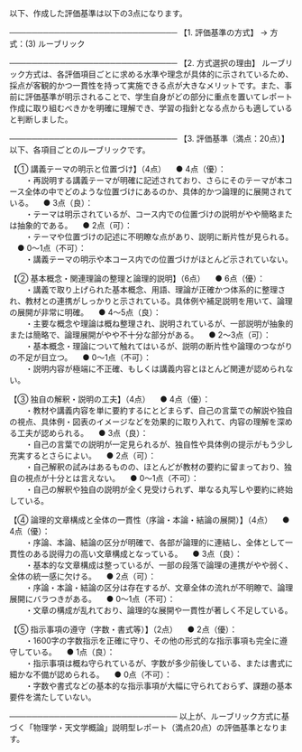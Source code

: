 以下、作成した評価基準は以下の3点になります。

──────────────────────────────
【1. 評価基準の方式】
→ 方式：(3) ルーブリック

──────────────────────────────
【2. 方式選択の理由】
ルーブリック方式は、各評価項目ごとに求める水準や理念が具体的に示されているため、採点が客観的かつ一貫性を持って実施できる点が大きなメリットです。また、事前に評価基準が明示されることで、学生自身がどの部分に重点を置いてレポート作成に取り組むべきかを明確に理解でき、学習の指針となる点からも適していると判断しました。

──────────────────────────────
【3. 評価基準（満点：20点）】
以下、各項目ごとのルーブリックです。

【① 講義テーマの明示と位置づけ】（4点）
 ● 4点（優）：  
  ・再説明する講義テーマが明確に記述されており、さらにそのテーマが本コース全体の中でどのような位置づけにあるのか、具体的かつ論理的に展開されている。
 ● 3点（良）：  
  ・テーマは明示されているが、コース内での位置づけの説明がやや簡略または抽象的である。
 ● 2点（可）：  
  ・テーマや位置づけの記述に不明瞭な点があり、説明に断片性が見られる。
 ● 0～1点（不可）：  
  ・講義テーマの明示や本コース内での位置づけがほとんど示されていない。

【② 基本概念・関連理論の整理と論理的説明】（6点）
 ● 6点（優）：  
  ・講義で取り上げられた基本概念、用語、理論が正確かつ体系的に整理され、教材との連携がしっかりと示されている。具体例や補足説明を用いて、論理の展開が非常に明確。
 ● 4～5点（良）：  
  ・主要な概念や理論は概ね整理され、説明されているが、一部説明が抽象的または簡略で、論理展開がやや不十分な部分がある。
 ● 2～3点（可）：  
  ・基本概念・理論について触れてはいるが、説明の断片性や論理のつながりの不足が目立つ。
 ● 0～1点（不可）：  
  ・説明内容が極端に不正確、もしくは講義内容とほとんど関連が認められない。

【③ 独自の解釈・説明の工夫】（4点）
 ● 4点（優）：  
  ・教材や講義内容を単に要約するにとどまらず、自己の言葉での解説や独自の視点、具体例・図表のイメージなどを効果的に取り入れて、内容の理解を深める工夫が認められる。
 ● 3点（良）：  
  ・自己の言葉での説明が一定見られるが、独自性や具体例の提示がもう少し充実するとさらによい。
 ● 2点（可）：  
  ・自己解釈の試みはあるものの、ほとんどが教材の要約に留まっており、独自の視点が十分とは言えない。
 ● 0～1点（不可）：  
  ・自己の解釈や独自の説明が全く見受けられず、単なる丸写しや要約に終始している。

【④ 論理的文章構成と全体の一貫性（序論・本論・結論の展開）】（4点）
 ● 4点（優）：  
  ・序論、本論、結論の区分が明確で、各部が論理的に連結し、全体として一貫性のある説得力の高い文章構成となっている。
 ● 3点（良）：  
  ・基本的な文章構成は整っているが、一部の段落で論理の連携がやや弱く、全体の統一感に欠ける。
 ● 2点（可）：  
  ・序論・本論・結論の区分は存在するが、文章全体の流れが不明瞭で、論理展開にバラつきがある。
 ● 0～1点（不可）：  
  ・文章の構成が乱れており、論理的な展開や一貫性が著しく不足している。

【⑤ 指示事項の遵守（字数・書式等）】（2点）
 ● 2点（優）：  
  ・1600字の字数指示を正確に守り、その他の形式的な指示事項も完全に遵守している。
 ● 1点（良）：  
  ・指示事項は概ね守られているが、字数が多少前後している、または書式に細かな不備が認められる。
 ● 0点（不可）：  
  ・字数や書式などの基本的な指示事項が大幅に守られておらず、課題の基本要件を満たしていない。

──────────────────────────────
以上が、ルーブリック方式に基づく「物理学・天文学概論」説明型レポート（満点20点）の評価基準となります。